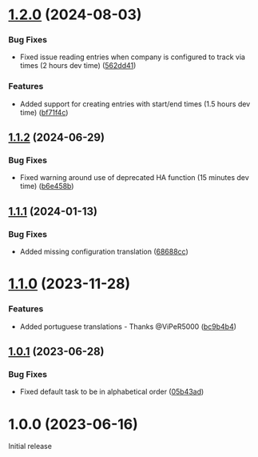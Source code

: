 # [1.2.0](https://github.com/BottlecapDave/HomeAssistant-HarvestTimeTracker/compare/v1.1.2...v1.2.0) (2024-08-03)


### Bug Fixes

* Fixed issue reading entries when company is configured to track via times (2 hours dev time) ([562dd41](https://github.com/BottlecapDave/HomeAssistant-HarvestTimeTracker/commit/562dd413072d0da85b609f7b0fb9a280ff680ff8))


### Features

* Added support for creating entries with start/end times (1.5 hours dev time) ([bf71f4c](https://github.com/BottlecapDave/HomeAssistant-HarvestTimeTracker/commit/bf71f4ca63306799c58c663152470d15d9b7e9ea))

## [1.1.2](https://github.com/BottlecapDave/HomeAssistant-HarvestTimeTracker/compare/v1.1.1...v1.1.2) (2024-06-29)


### Bug Fixes

* Fixed warning around use of deprecated HA function (15 minutes dev time) ([b6e458b](https://github.com/BottlecapDave/HomeAssistant-HarvestTimeTracker/commit/b6e458b14e0613cd4c853661de6a13aa39f5a34a))

## [1.1.1](https://github.com/BottlecapDave/HomeAssistant-HarvestTimeTracker/compare/v1.1.0...v1.1.1) (2024-01-13)


### Bug Fixes

* Added missing configuration translation ([68688cc](https://github.com/BottlecapDave/HomeAssistant-HarvestTimeTracker/commit/68688cc54625af684c98540df538cd659125ffc6))

# [1.1.0](https://github.com/BottlecapDave/HomeAssistant-HarvestTimeTracker/compare/v1.0.1...v1.1.0) (2023-11-28)


### Features

* Added portuguese translations - Thanks @ViPeR5000 ([bc9b4b4](https://github.com/BottlecapDave/HomeAssistant-HarvestTimeTracker/commit/bc9b4b43840487b376cc65de410925c005106732))

## [1.0.1](https://github.com/BottlecapDave/HomeAssistant-HarvestTimeTracker/compare/v1.0.0...v1.0.1) (2023-06-28)


### Bug Fixes

* Fixed default task to be in alphabetical order ([05b43ad](https://github.com/BottlecapDave/HomeAssistant-HarvestTimeTracker/commit/05b43adfaba9ab00bb2a605d634fe4d70929a641))

# 1.0.0 (2023-06-16)

Initial release

